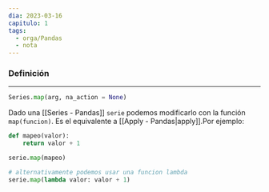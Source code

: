 ```yaml
---
dia: 2023-03-16
capitulo: 1
tags:
  - orga/Pandas
  - nota
---
```

### Definición
---
``` python
Series.map(arg, na_action = None)
```

Dado una [[Series - Pandas]] `serie` podemos modificarlo con la función `map(funcion)`. Es el equivalente a [[Apply - Pandas|apply]].Por ejemplo: 

``` python
def mapeo(valor):
	return valor + 1

serie.map(mapeo)

# alternativamente podemos usar una funcion lambda
serie.map(lambda valor: valor + 1)
```
